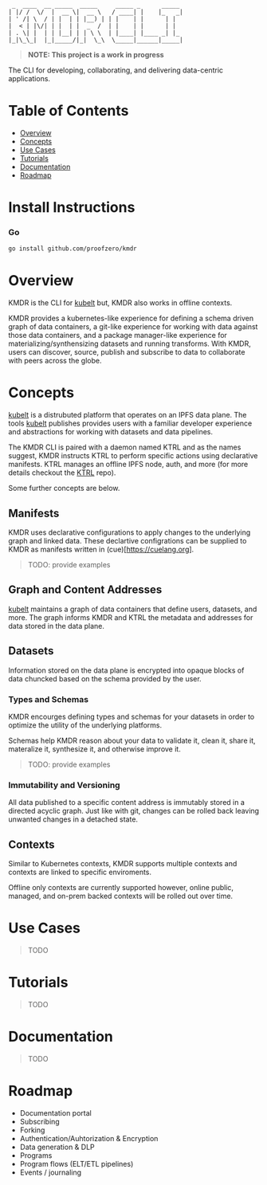 ```
 _  ____  __ _____  _____     _____ _      _____ 
| |/ /  \/  |  __ \|  __ \   / ____| |    |_   _|
| ' /| \  / | |  | | |__) | | |    | |      | |  
|  < | |\/| | |  | |  _  /  | |    | |      | |  
| . \| |  | | |__| | | \ \  | |____| |____ _| |_ 
|_|\_\_|  |_|_____/|_|  \_\  \_____|______|_____|
```

> **NOTE: This project is a work in progress**

The CLI for developing, collaborating, and delivering data-centric applications.

# Table of Contents
- [Overview](#overview)
- [Concepts](#concepts)
- [Use Cases](#usecases)
- [Tutorials](#tutorials)
- [Documentation](#documentation)
- [Roadmap](#roadmap)

# Install Instructions

### Go
```bash
go install github.com/proofzero/kmdr
```

# Overview

KMDR is the CLI for [kubelt](https://kubelt.com) but, KMDR also works in offline contexts.

KMDR provides a kubernetes-like experience for defining a schema driven graph of data containers, a git-like experience for working with data against those data containers, and a package manager-like experience for materializing/synthensizing datasets and running transforms. With KMDR, users can discover, source, publish and subscribe to data to collaborate with peers across the globe.

# Concepts

[kubelt](https://kubelt.com) is a distrubuted platform that operates on an IPFS data plane. The tools [kubelt](https://kubelt.com) publishes provides users with a familiar developer experience and abstractions for working with datasets and data pipelines.

The KMDR CLI is paired with a daemon named KTRL and as the names suggest, KMDR instructs KTRL to perform specific actions using declarative manifests. KTRL manages an offline IPFS node, auth, and more (for more details checkout the [KTRL](https://github.com/proofzero/ktrl) repo).

Some further concepts are below.

## Manifests

KMDR uses declarative configurations to apply changes to the underlying graph and linked data. These declartive configrations can be supplied to KMDR as manifests written in (cue)[https://cuelang.org].

> TODO: provide examples

## Graph and Content Addresses

[kubelt](https://kubelt.com) maintains a graph of data containers that define users, datasets, and more. The graph informs KMDR and KTRL the metadata and addresses for data stored in the data plane.

## Datasets

Information stored on the data plane is encrypted into opaque blocks of data chuncked based on the schema provided by the user.

### Types and Schemas

KMDR encourges defining types and schemas for your datasets in order to optimize the utility of the underlying platforms.

Schemas help KMDR reason about your data to validate it, clean it, share it, materalize it, synthesize it, and otherwise improve it. 

> TODO: provide examples

### Immutability and Versioning

All data published to a specific content address is immutably stored in a directed acyclic graph. Just like with git, changes can be rolled back leaving unwanted changes in a detached state.

## Contexts

Similar to Kubernetes contexts, KMDR supports multiple contexts and contexts are linked to specific enviroments.

Offline only contexts are currently supported however, online public, managed, and on-prem backed contexts will be rolled out over time.

# Use Cases

> TODO

# Tutorials

> TODO

# Documentation

> TODO

# Roadmap
- Documentation portal
- Subscribing
- Forking
- Authentication/Auhtorization & Encryption
- Data generation & DLP
- Programs
- Program flows (ELT/ETL pipelines)
- Events / journaling